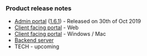 ### Product release notes
* [Admin portal](/release-notes/admin) ([1.6.1](/release-notes/admin/v1.6.1)) - Released on 30th of Oct 2019
* [Client facing portal](https://help.deskdirector.com/article/5g8fburope-portal-release-notes-web-client) - Web
* [Client facing portal](https://help.deskdirector.com/article/4uzjpwaiou-dd-portal-changelog) - Windows / Mac
* [Backend server](https://help.deskdirector.com/article/5ml4ieesph-server-changelog)
* TECH - upcoming
